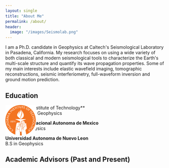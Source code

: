 ```yaml
---
layout: single
title: "About Me"
permalink: /about/
header:
  image: "/images/Seismolab.png"
---
```


I am a Ph.D. candidate in Geophysics at Caltech's Seismological Laboratory in Pasadena, California. My research focuses on using a wide variety of both classical and modern seismological tools to characterize the Earth's multi-scale structure and quantify its wave propagation properties. Some of my main interests include elastic wavefield imaging, tomographic reconstructions, seismic interferiometry, full-waveform inversion and ground motion prediction.

## Education
<div id="over" style="position:absolute; width:10%; height:10%">
  <img src="/images/CALTECH_LOGO.png">
</div>
**California Institute of Technology**
<br>
M.S. & Ph.D. in Geophysics

**Universidad Nacional Autonoma de Mexico**
<br>
M.S. in Geophysics

**Universidad Autonoma de Nuevo Leon**
<br>
B.S in Geophysics

## Academic Advisors (Past and Present)

